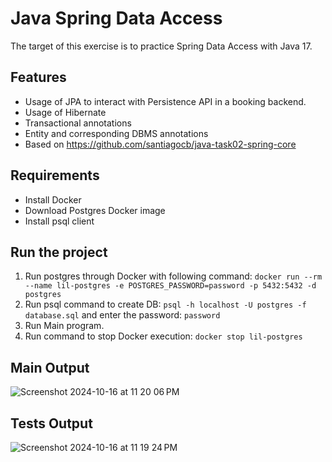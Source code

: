 # Java Spring Data Access
The target of this exercise is to practice Spring Data Access with Java 17.

## Features
- Usage of JPA to interact with Persistence API in a booking backend.
- Usage of Hibernate
- Transactional annotations
- Entity and corresponding DBMS annotations
- Based on https://github.com/santiagocb/java-task02-spring-core

## Requirements
- Install Docker
- Download Postgres Docker image
- Install psql client

## Run the project
1. Run postgres through Docker with following command: `docker run --rm --name lil-postgres -e POSTGRES_PASSWORD=password -p 5432:5432 -d postgres`
2. Run psql command to create DB: `psql -h localhost -U postgres -f database.sql` and enter the password: `password`
3. Run Main program.
4. Run command to stop Docker execution: `docker stop lil-postgres`

## Main Output
![Screenshot 2024-10-16 at 11 20 06 PM](https://github.com/user-attachments/assets/1cb40afb-ad45-448d-917a-7ceabf4774e1)


## Tests Output
![Screenshot 2024-10-16 at 11 19 24 PM](https://github.com/user-attachments/assets/3c91c3a1-fbf4-4733-8357-f77f47b10cf8)
